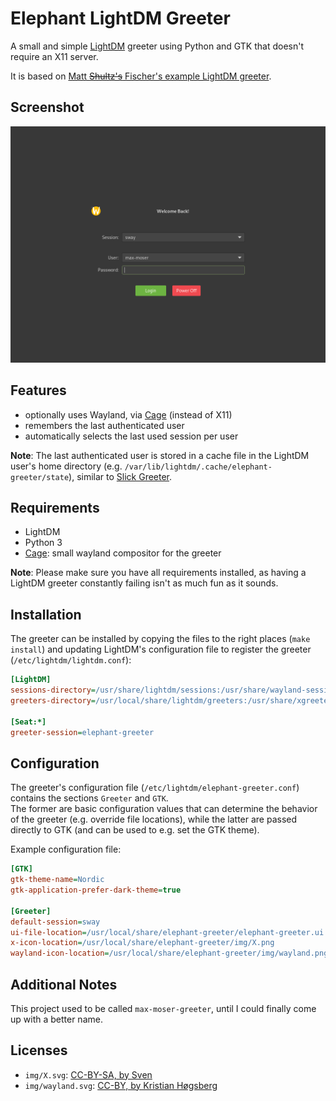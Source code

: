 # Elephant LightDM Greeter

A small and simple [LightDM](https://github.com/canonical/lightdm) greeter using Python and GTK that doesn't require an X11 server.

It is based on [Matt ~~Shultz's~~ Fischer's example LightDM greeter](http://www.mattfischer.com/blog/archives/5).


## Screenshot

![Screenshot](./screenshot.png?raw=true "Screenshot")


## Features

* optionally uses Wayland, via [Cage](https://www.hjdskes.nl/projects/cage/) (instead of X11)
* remembers the last authenticated user
* automatically selects the last used session per user

**Note**: The last authenticated user is stored in a cache file in the LightDM user's home directory (e.g. `/var/lib/lightdm/.cache/elephant-greeter/state`), similar to [Slick Greeter](https://github.com/linuxmint/slick-greeter/blob/ae927483c5dcf3ae898b3f0849e3770cfa04afa1/src/user-list.vala#L1026).


## Requirements

* LightDM
* Python 3
* [Cage](https://www.hjdskes.nl/projects/cage/): small wayland compositor for the greeter

**Note**: Please make sure you have all requirements installed, as having a LightDM greeter constantly failing isn't as much fun as it sounds.


## Installation

The greeter can be installed by copying the files to the right places (`make install`) and updating LightDM's configuration file to register the greeter (`/etc/lightdm/lightdm.conf`):
```ini
[LightDM]
sessions-directory=/usr/share/lightdm/sessions:/usr/share/wayland-sessions:/usr/share/xsessions
greeters-directory=/usr/local/share/lightdm/greeters:/usr/share/xgreeters

[Seat:*]
greeter-session=elephant-greeter
```


## Configuration

The greeter's configuration file (`/etc/lightdm/elephant-greeter.conf`) contains the sections `Greeter` and `GTK`.  
The former are basic configuration values that can determine the behavior of the greeter (e.g. override file locations), while the latter are passed directly to GTK (and can be used to e.g. set the GTK theme).

Example configuration file:
```ini
[GTK]
gtk-theme-name=Nordic
gtk-application-prefer-dark-theme=true

[Greeter]
default-session=sway
ui-file-location=/usr/local/share/elephant-greeter/elephant-greeter.ui
x-icon-location=/usr/local/share/elephant-greeter/img/X.png
wayland-icon-location=/usr/local/share/elephant-greeter/img/wayland.png
```


## Additional Notes

This project used to be called `max-moser-greeter`, until I could finally come up with a better name.


## Licenses

* `img/X.svg`: [CC-BY-SA, by Sven](https://commons.wikimedia.org/wiki/File:X.Org\_Logo.svg)
* `img/wayland.svg`: [CC-BY, by Kristian Høgsberg](https://commons.wikimedia.org/wiki/File:Wayland\_Logo.svg)

